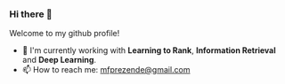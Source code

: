 ### Hi there 👋

Welcome to my github profile!

- 💪 I'm currently working with  __Learning to Rank__, __Information Retrieval__ and __Deep Learning__.
- 📫 How to reach me: mfprezende@gmail.com



